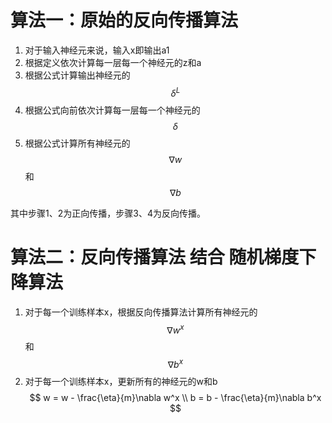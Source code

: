 # 算法一：原始的反向传播算法

1. 对于输入神经元来说，输入x即输出a1  
2. 根据定义依次计算每一层每一个神经元的z和a  
3. 根据公式计算输出神经元的$$\delta^L$$  
4. 根据公式向前依次计算每一层每一个神经元的$$\delta$$  
5. 根据公式计算所有神经元的$$\nabla w$$和$$\nabla b$$  

其中步骤1、2为正向传播，步骤3、4为反向传播。  

# 算法二：反向传播算法 结合 随机梯度下降算法

1. 对于每一个训练样本x，根据反向传播算法计算所有神经元的$$\nabla w^x$$和$$\nabla b^x$$  
2. 对于每一个训练样本x，更新所有的神经元的w和b  
$$
w = w - \frac{\eta}{m}\nabla w^x   \\
b = b - \frac{\eta}{m}\nabla b^x
$$